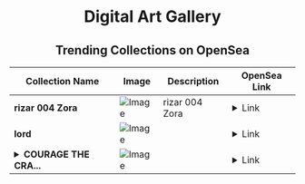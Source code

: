 <div align="center">

# Digital Art Gallery

## Trending Collections on OpenSea

| Collection Name                       | Image                                                                                     | Description                       | OpenSea Link                                                                                          |
|---------------------------------------|-------------------------------------------------------------------------------------------|-----------------------------------|--------------------------------------------------------------------------------------------------------|
| **rizar 004 Zora** | ![Image](https://i.seadn.io/s/raw/files/4d29bfcc84073e7290abe2f21e766a41.jpg?w=500&auto=format?w=200&auto=format) | rizar 004 Zora | <details><summary>Link</summary>[rizar 004 Zora](https://opensea.io/collection/rizar-004-zora)</details> |
| **lord** | ![Image](https://i.seadn.io/s/raw/files/ce41bcebd0d5bda835d276c512ed7072.png?w=500&auto=format?w=200&auto=format) |  | <details><summary>Link</summary>[lord](https://opensea.io/collection/lord-117)</details> |
| **<details><summary>COURAGE THE CRA...</summary>COURAGE THE CRAZY DOG</details>** | ![Image](https://i.seadn.io/s/raw/files/b57236ba75c018772d8968a29f1ca085.png?w=500&auto=format?w=200&auto=format) |  | <details><summary>Link</summary>[COURAGE THE CRAZY DOG](https://opensea.io/collection/courage-the-crazy-dog)</details> |

</div>
